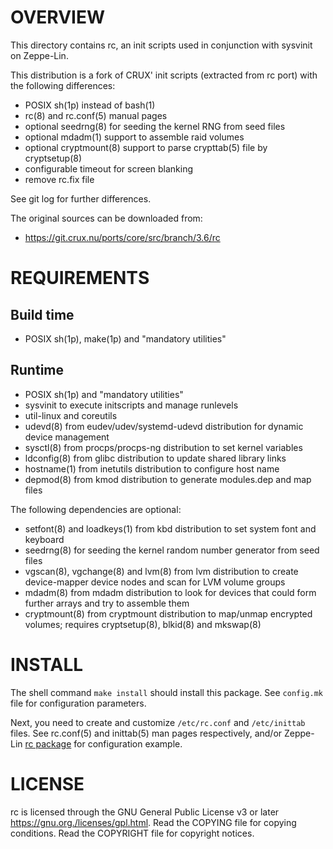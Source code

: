 OVERVIEW
========

This directory contains rc, an init scripts used in conjunction with sysvinit
on Zeppe-Lin.

This distribution is a fork of CRUX' init scripts (extracted from rc port) with
the following differences:
  * POSIX sh(1p) instead of bash(1)
  * rc(8) and rc.conf(5) manual pages
  * optional seedrng(8) for seeding the kernel RNG from seed files
  * optional mdadm(1) support to assemble raid volumes
  * optional cryptmount(8) support to parse crypttab(5) file by cryptsetup(8)
  * configurable timeout for screen blanking
  * remove rc.fix file

See git log for further differences.

The original sources can be downloaded from:
  * https://git.crux.nu/ports/core/src/branch/3.6/rc


REQUIREMENTS
============

Build time
----------
  * POSIX sh(1p), make(1p) and "mandatory utilities"

Runtime
-------
  * POSIX sh(1p) and "mandatory utilities"
  * sysvinit to execute initscripts and manage runlevels
  * util-linux and coreutils
  * udevd(8) from eudev/udev/systemd-udevd distribution for dynamic device
    management
  * sysctl(8) from procps/procps-ng distribution to set kernel variables
  * ldconfig(8) from glibc distribution to update shared library links
  * hostname(1) from inetutils distribution to configure host name
  * depmod(8) from kmod distribution to generate modules.dep and map files

The following dependencies are optional:

  * setfont(8) and loadkeys(1) from kbd distribution to set system font and
    keyboard
  * seedrng(8) for seeding the kernel random number generator from seed files
  * vgscan(8), vgchange(8) and lvm(8) from lvm distribution to create
    device-mapper device nodes and scan for LVM volume groups
  * mdadm(8) from mdadm distribution to look for devices that could form
    further arrays and try to assemble them
  * cryptmount(8) from cryptmount distribution to map/unmap encrypted volumes;
    requires cryptsetup(8), blkid(8) and mkswap(8)


INSTALL
=======

The shell command `make install` should install this package.  See `config.mk`
file for configuration parameters.

Next, you need to create and customize `/etc/rc.conf` and `/etc/inittab` files.
See rc.conf(5) and inittab(5) man pages respectively, and/or Zeppe-Lin
[rc package][1] for configuration example.

[1]: https://github.com/zeppe-lin/pkgsrc-core/tree/master/rc


LICENSE
=======

rc is licensed through the GNU General Public License v3 or later
<https://gnu.org./licenses/gpl.html>.
Read the COPYING file for copying conditions.
Read the COPYRIGHT file for copyright notices.
